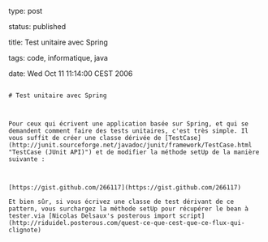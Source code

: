 type: post
status: published
title: Test unitaire avec Spring
tags: code, informatique, java
date: Wed Oct 11 11:14:00 CEST 2006
~~~~~~
# Test unitaire avec Spring

Pour ceux qui écrivent une application basée sur Spring, et qui se demandent comment faire des tests unitaires, c'est très simple. Il vous suffit de créer une classe dérivée de [TestCase](http://junit.sourceforge.net/javadoc/junit/framework/TestCase.html "TestCase (JUnit API)") et de modifier la méthode setUp de la manière suivante :



[https://gist.github.com/266117](https://gist.github.com/266117)

Et bien sûr, si vous écrivez une classe de test dérivant de ce pattern, vous surchargez la méthode setUp pour récupérer le bean à tester.via [Nicolas Delsaux's posterous import script](http://riduidel.posterous.com/quest-ce-que-cest-que-ce-flux-qui-clignote)